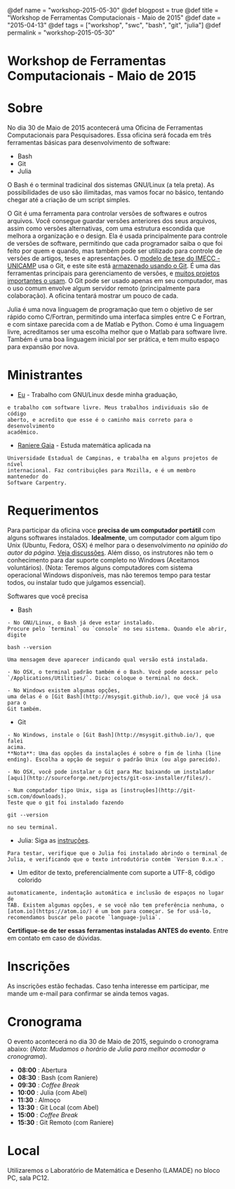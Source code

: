 @def name = "workshop-2015-05-30"
@def blogpost = true
@def title = "Workshop de Ferramentas Computacionais - Maio de 2015"
@def date = "2015-04-13"
@def tags = ["workshop", "swc", "bash", "git", "julia"]
@def permalink = "workshop-2015-05-30"

# Workshop de Ferramentas Computacionais - Maio de 2015


# Sobre

No dia 30 de Maio de 2015 acontecerá uma Oficina de Ferramentas Computacionais
para Pesquisadores.
Essa oficina será focada em três ferramentas básicas para desenvolvimento de
software:

  - Bash
  - Git
  - Julia

O Bash é o terminal tradicinal dos sistemas GNU/Linux (a tela preta).
As possibilidades de uso são ilimitadas, mas vamos focar no básico,
tentando chegar até a criação de um script simples.

O Git é uma ferramenta para controlar versões de softwares e outros arquivos.
Você consegue guardar versões anteriores dos seus arquivos, assim como versões
alternativas, com uma estrutura escondida que melhora a organização e o design.
Ela é usada principalmente para controle de versões de software, permitindo que
cada programador saiba o que foi feito por quem e quando, mas também pode ser
utilizado para controle de versões de artigos, teses e apresentações.
O [modelo de tese do IMECC - UNICAMP](https://github.com/lpoo/modelo_tese_imecc)
usa o Git, e este site está [armazenado usando o
Git](https://github.com/abelsiqueira/abelsiqueira.github.io).
É uma das ferramentas principais para gerenciamento de versões, e [muitos
projetos importantes o usam](https://git.wiki.kernel.org/index.php/GitProjects).
O Git pode ser usado apenas em seu computador, mas o uso comum envolve algum
servidor remoto (principalmente para colaboração). A oficina tentará mostrar um
pouco de cada.

Julia é uma nova linguagem de programação que tem o objetivo de ser rápido como
C/Fortran, permitindo uma interfaca simples entre C e Fortran, e com sintaxe
parecida com a de Matlab e Python.
Como é uma linguagem livre, acreditamos ser uma escolha melhor que o Matlab para
software livre.
Também é uma boa linguagem inicial por ser prática, e tem muito espaço para
expansão por nova.

# Ministrantes

  - [Eu](/blog//) - Trabalho com GNU/Linux desde minha graduação,
```
e trabalho com software livre. Meus trabalhos individuais são de código
aberto, e acredito que esse é o caminho mais correto para o desenvolvimento
acadêmico.
```
  - [Raniere Gaia](http://rgaiacs.com/) - Estuda matemática aplicada na
```
Universidade Estadual de Campinas, e trabalha em alguns projetos de nível
internacional. Faz contribuições para Mozilla, e é um membro mantenedor do
Software Carpentry.
```

# Requerimentos

Para participar da oficina voce **precisa de um computador portátil**
com alguns softwares instalados.
**Idealmente**, um computador com algum tipo Unix (Ubuntu, Fedora, OSX) é melhor
para o desenvolvimento _na opinião do autor da página_.
[Veja
discussões](http://www.quora.com/Is-it-important-for-modern-programmers-to-know-use-Unix-Why).
Além disso, os instrutores não tem o conhecimento para dar suporte completo no
Windows (Aceitamos voluntários).
(Nota: Teremos alguns computadores com sistema operacional Windows disponíveis,
mas não teremos tempo para testar todos, ou instalar tudo que julgamos
essencial).

Softwares que você precisa

  - Bash
```
- No GNU/Linux, o Bash já deve estar instalado.
Procure pelo `terminal` ou `console` no seu sistema. Quando ele abrir,
digite
```

```
bash --version
```

```
Uma mensagem deve aparecer indicando qual versão está instalada.
```

```
- No OSX, o terminal padrão também é o Bash. Você pode acessar pelo
`/Applications/Utilities/`. Dica: coloque o terminal no dock.
```

```
- No Windows existem algumas opções,
uma delas é o [Git Bash](http://msysgit.github.io/), que você já usa para o
Git também.
```

  - Git
```
- No Windows, instale o [Git Bash](http://msysgit.github.io/), que falei
acima.
**Nota**: Uma das opções da instalações é sobre o fim de linha (line
ending). Escolha a opção de seguir o padrão Unix (ou algo parecido).
```

```
- No OSX, você pode instalar o Git para Mac baixando um instalador
[aqui](http://sourceforge.net/projects/git-osx-installer/files/).
```

```
- Num computador tipo Unix, siga as [instruções](http://git-scm.com/downloads).
Teste que o git foi instalado fazendo
```

```
git --version
```

```
no seu terminal.
```

  - Julia: Siga as [instruções](http://julialang.org/downloads/).
```
Para testar, verifique que o Julia foi instalado abrindo o terminal de
Julia, e verificando que o texto introdutório contém `Version 0.x.x`.
```

  - Um editor de texto, preferencialmente com suporte a UTF-8, código colorido
```
automaticamente, indentação automática e inclusão de espaços no lugar de
TAB. Existem algumas opções, e se você não tem preferência nenhuma, o
[atom.io](https://atom.io/) é um bom para começar. Se for usá-lo,
recomendamos buscar pelo pacote `language-julia`.
```

**Certifique-se de ter essas ferramentas instaladas ANTES do evento**. Entre em
contato em caso de dúvidas.

# Inscrições

As inscrições estão fechadas. Caso tenha interesse em participar, me mande um
e-mail para confirmar se ainda temos vagas.

# Cronograma

O evento acontecerá no dia 30 de Maio de 2015, seguindo o cronograma abaixo:
(*Nota: Mudamos o horário de Julia para melhor acomodar o cronograma*).

  - **08:00** : Abertura
  - **08:30** : Bash (com Raniere)
  - **09:30** : _Coffee Break_
  - **10:00** : Julia (com Abel)
  - **11:30** : Almoço
  - **13:30** : Git Local (com Abel)
  - **15:00** : _Coffee Break_
  - **15:30** : Git Remoto (com Raniere)

# Local

Utilizaremos o Laboratório de Matemática e Desenho (LAMADE) no bloco PC, sala
PC12.
